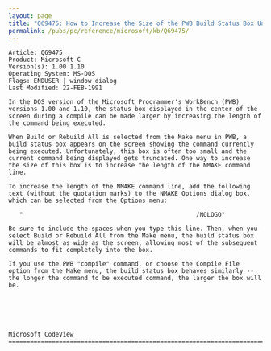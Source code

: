 ```yaml
---
layout: page
title: "Q69475: How to Increase the Size of the PWB Build Status Box Under DOS"
permalink: /pubs/pc/reference/microsoft/kb/Q69475/
---
```


	Article: Q69475
	Product: Microsoft C
	Version(s): 1.00 1.10
	Operating System: MS-DOS
	Flags: ENDUSER | window dialog
	Last Modified: 22-FEB-1991
	
	In the DOS version of the Microsoft Programmer's WorkBench (PWB)
	versions 1.00 and 1.10, the status box displayed in the center of the
	screen during a compile can be made larger by increasing the length of
	the command being executed.
	
	When Build or Rebuild All is selected from the Make menu in PWB, a
	build status box appears on the screen showing the command currently
	being executed. Unfortunately, this box is often too small and the
	current command being displayed gets truncated. One way to increase
	the size of this box is to increase the length of the NMAKE command
	line.
	
	To increase the length of the NMAKE command line, add the following
	text (without the quotation marks) to the NMAKE Options dialog box,
	which can be selected from the Options menu:
	
	   "                                                /NOLOGO"
	
	Be sure to include the spaces when you type this line. Then, when you
	select Build or Rebuild All from the Make menu, the build status box
	will be almost as wide as the screen, allowing most of the subsequent
	commands to fit completely into the box.
	
	If you use the PWB "compile" command, or choose the Compile File
	option from the Make menu, the build status box behaves similarly --
	the longer the command to be executed command, the larger the box will
	be.
	
	
	
	
	
	
	Microsoft CodeView
	=============================================================================
